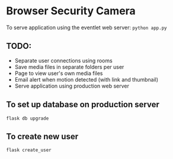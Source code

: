 # Browser Security Camera

To serve application using the eventlet web server:
`python app.py`

## TODO:
- Separate user connections using rooms
- Save media files in separate folders per user
- Page to view user's own media files
- Email alert when motion detected (with link and thumbnail)
- Serve application using production web server

## To set up database on production server
`flask db upgrade`

## To create new user
`flask create_user`
